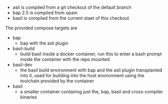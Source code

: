 
- asli is compiled from a git checkout of the default branch
- bap 2.5 is compiled from opam 
- basil is compiled from the current staet of this checkout 

The provided compose targets are 

- bap
    - bap with the asli plugin
- basil-build
    - build basil inside a docker container, run this to enter a bash prompt inside the container with the repo mounted
- basil-dev
    - the basil build environment with bap and the asli plugin transplanted into it, used for building into the host 
    environment using the toolchain provided by the container
- basil
    - a smaller container containng just the, bap, basil and cross-compiler binaries

